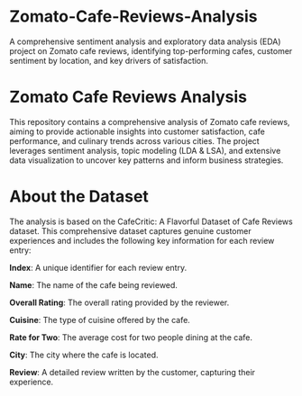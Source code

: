 # Zomato-Cafe-Reviews-Analysis
A comprehensive sentiment analysis and exploratory data analysis (EDA) project on Zomato cafe reviews, identifying top-performing cafes, customer sentiment by location, and key drivers of satisfaction.
# Zomato Cafe Reviews Analysis
This repository contains a comprehensive analysis of Zomato cafe reviews, aiming to provide actionable insights into customer satisfaction, cafe performance, and culinary trends across various cities. The project leverages sentiment analysis, topic modeling (LDA & LSA), and extensive data visualization to uncover key patterns and inform business strategies.

# About the Dataset
The analysis is based on the CafeCritic: A Flavorful Dataset of Cafe Reviews dataset. This comprehensive dataset captures genuine customer experiences and includes the following key information for each review entry:<br>


**Index**: A unique identifier for each review entry.

**Name**: The name of the cafe being reviewed.

**Overall Rating**: The overall rating provided by the reviewer.

**Cuisine**: The type of cuisine offered by the cafe.

**Rate for Two**: The average cost for two people dining at the cafe.

**City**: The city where the cafe is located.

**Review**: A detailed review written by the customer, capturing their experience.
